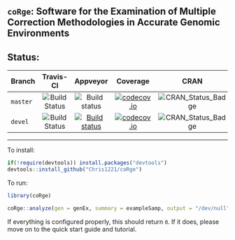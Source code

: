 `coRge`:  Software for the Examination of Multiple Correction Methodologies in Accurate Genomic Environments
------------------------------

## Status:

| Branch | Travis-CI | Appveyor | Coverage | CRAN | Downloads | Publication |
| :--- | :---: | :---: | :--: | :---: | :---: | :---: |
| `master` | ![Build Status](https://travis-ci.org/Chris1221/coRge.svg?branch=master) | ![Build status](https://ci.appveyor.com/api/projects/status/v64oe85q29btxln9?svg=true) | [![codecov.io](https://codecov.io/github/Chris1221/coRge/coverage.svg?branch=master)](https://codecov.io/github/Chris1221/coRge?branch=master) | ![CRAN_Status_Badge](http://www.r-pkg.org/badges/version/coRge) | ![](http://cranlogs.r-pkg.org/badges/coRge) | GitXiv |
| `devel` |![Build Status](https://travis-ci.org/Chris1221/coRge.svg?branch=devel) | [![Build status](https://ci.appveyor.com/api/projects/status/v64oe85q29btxln9?svg=true)](https://ci.appveyor.com/project/Chris1221/miner) | [![codecov.io](https://codecov.io/github/Chris1221/coRge/coverage.svg?branch=devel)](https://codecov.io/github/Chris1221/coRge?branch=devel) | ![CRAN_Status_Badge](http://www.r-pkg.org/badges/version/coRge) | ![](http://cranlogs.r-pkg.org/badges/coRge) | GitXiv | 

-----------------------------------

To install:

```R
if(!require(devtools)) install.packages("devtools")
devtools::install_github("Chris1221/coRge")
```

To run:

```R
library(coRge)

coRge::analyze(gen = genEx, summary = exampleSamp, output = "/dev/null") 
```

If everything is configured properly, this should return `0`. If it does, please move on to the quick start guide and tutorial.
